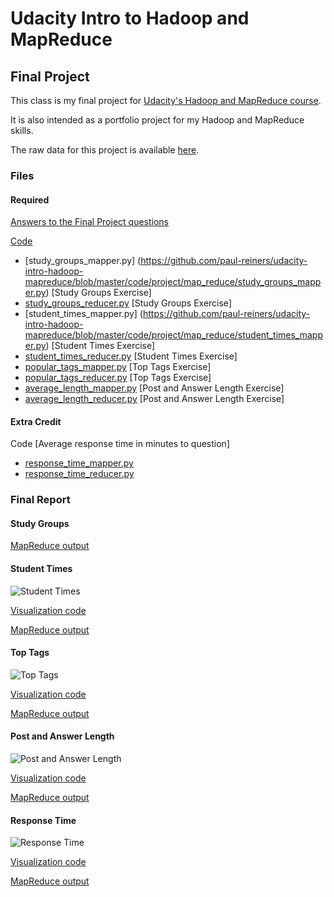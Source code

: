 Udacity Intro to Hadoop and MapReduce
=======================================================
Final Project 
-------------

This class is my final project for [Udacity's Hadoop and MapReduce course](https://www.udacity.com/course/ud617).  

It is also intended as a portfolio project for my Hadoop and MapReduce skills.

The raw data for this project is available [here](http://content.udacity-data.com/course/hadoop/forum_data.tar.gz).

### Files
#### Required

[Answers to the Final Project questions](https://github.com/paul-reiners/udacity-intro-hadoop-mapreduce/blob/master/doc/FinalProjectQuestions.md)

[Code](https://github.com/paul-reiners/udacity-intro-hadoop-mapreduce/tree/master/code/project/map_reduce)
* [study_groups_mapper.py] (https://github.com/paul-reiners/udacity-intro-hadoop-mapreduce/blob/master/code/project/map_reduce/study_groups_mapper.py)     [Study Groups Exercise]
* [study_groups_reducer.py](https://github.com/paul-reiners/udacity-intro-hadoop-mapreduce/blob/master/code/project/map_reduce/study_groups_reducer.py)       [Study Groups Exercise]
* [student_times_mapper.py] (https://github.com/paul-reiners/udacity-intro-hadoop-mapreduce/blob/master/code/project/map_reduce/student_times_mapper.py)      [Student Times Exercise]
* [student_times_reducer.py](https://github.com/paul-reiners/udacity-intro-hadoop-mapreduce/blob/master/code/project/map_reduce/student_times_reducer.py)      [Student Times Exercise]
* [popular_tags_mapper.py](https://github.com/paul-reiners/udacity-intro-hadoop-mapreduce/blob/master/code/project/map_reduce/popular_tags_mapper.py)        [Top Tags Exercise]
* [popular_tags_reducer.py](https://github.com/paul-reiners/udacity-intro-hadoop-mapreduce/blob/master/code/project/map_reduce/popular_tags_reducer.py)        [Top Tags Exercise]
* [average_length_mapper.py](https://github.com/paul-reiners/udacity-intro-hadoop-mapreduce/blob/master/code/project/map_reduce/average_length_mapper.py)      [Post and Answer Length Exercise]
* [average_length_reducer.py](https://github.com/paul-reiners/udacity-intro-hadoop-mapreduce/blob/master/code/project/map_reduce/average_length_reducer.py)      [Post and Answer Length Exercise]

#### Extra Credit
Code [Average response time in minutes to question]
* [response_time_mapper.py](https://github.com/paul-reiners/udacity-intro-hadoop-mapreduce/blob/master/code/project/map_reduce/response_time_mapper.py) 
* [response_time_reducer.py](https://github.com/paul-reiners/udacity-intro-hadoop-mapreduce/blob/master/code/project/map_reduce/response_time_reducer.py)

### Final Report

#### Study Groups
[MapReduce output](https://github.com/paul-reiners/udacity-intro-hadoop-mapreduce/blob/master/results/study_groups.tsv)

#### Student Times
![Student Times](https://raw.githubusercontent.com/paul-reiners/udacity-intro-hadoop-mapreduce/master/plots/student-times.png)

[Visualization code](https://github.com/paul-reiners/udacity-intro-hadoop-mapreduce/blob/master/code/project/visualization/student_times.R)

[MapReduce output](https://github.com/paul-reiners/udacity-intro-hadoop-mapreduce/blob/master/results/student_times.tsv)

#### Top Tags
![Top Tags](https://raw.githubusercontent.com/paul-reiners/udacity-intro-hadoop-mapreduce/master/plots/popular-tags.png)

[Visualization code](https://github.com/paul-reiners/udacity-intro-hadoop-mapreduce/blob/master/code/project/visualization/popular_tags.R)

[MapReduce output](https://github.com/paul-reiners/udacity-intro-hadoop-mapreduce/blob/master/results/popular_tags.tsv)

#### Post and Answer Length
![Post and Answer Length](https://raw.githubusercontent.com/paul-reiners/udacity-intro-hadoop-mapreduce/master/plots/average-length.png)

[Visualization code](https://github.com/paul-reiners/udacity-intro-hadoop-mapreduce/blob/master/code/project/visualization/average_length.R)

[MapReduce output](https://github.com/paul-reiners/udacity-intro-hadoop-mapreduce/blob/master/results/average_length.tsv)

#### Response Time
![Response Time](https://raw.githubusercontent.com/paul-reiners/udacity-intro-hadoop-mapreduce/master/plots/response-time.png)

[Visualization code](https://github.com/paul-reiners/udacity-intro-hadoop-mapreduce/blob/master/code/project/visualization/response_time.R)

[MapReduce output](https://github.com/paul-reiners/udacity-intro-hadoop-mapreduce/blob/master/results/response_time.tsv)
